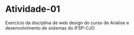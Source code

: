 # Atividade-01
Exercício da disciplina de web design do curso de Análise e desenvolvimento de sistemas do IFSP-CJO
